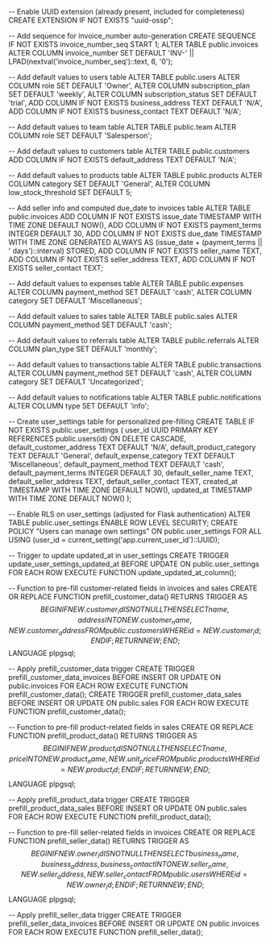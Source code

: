 -- Enable UUID extension (already present, included for completeness)
CREATE EXTENSION IF NOT EXISTS "uuid-ossp";

-- Add sequence for invoice_number auto-generation
CREATE SEQUENCE IF NOT EXISTS invoice_number_seq START 1;
ALTER TABLE public.invoices 
    ALTER COLUMN invoice_number SET DEFAULT 'INV-' || LPAD(nextval('invoice_number_seq')::text, 6, '0');

-- Add default values to users table
ALTER TABLE public.users 
    ALTER COLUMN role SET DEFAULT 'Owner',
    ALTER COLUMN subscription_plan SET DEFAULT 'weekly',
    ALTER COLUMN subscription_status SET DEFAULT 'trial',
    ADD COLUMN IF NOT EXISTS business_address TEXT DEFAULT 'N/A',
    ADD COLUMN IF NOT EXISTS business_contact TEXT DEFAULT 'N/A';

-- Add default values to team table
ALTER TABLE public.team 
    ALTER COLUMN role SET DEFAULT 'Salesperson';

-- Add default values to customers table
ALTER TABLE public.customers 
    ADD COLUMN IF NOT EXISTS default_address TEXT DEFAULT 'N/A';

-- Add default values to products table
ALTER TABLE public.products 
    ALTER COLUMN category SET DEFAULT 'General',
    ALTER COLUMN low_stock_threshold SET DEFAULT 5;

-- Add seller info and computed due_date to invoices table
ALTER TABLE public.invoices 
    ADD COLUMN IF NOT EXISTS issue_date TIMESTAMP WITH TIME ZONE DEFAULT NOW(),
    ADD COLUMN IF NOT EXISTS payment_terms INTEGER DEFAULT 30,
    ADD COLUMN IF NOT EXISTS due_date TIMESTAMP WITH TIME ZONE GENERATED ALWAYS AS (issue_date + (payment_terms || ' days')::interval) STORED,
    ADD COLUMN IF NOT EXISTS seller_name TEXT,
    ADD COLUMN IF NOT EXISTS seller_address TEXT,
    ADD COLUMN IF NOT EXISTS seller_contact TEXT;

-- Add default values to expenses table
ALTER TABLE public.expenses 
    ALTER COLUMN payment_method SET DEFAULT 'cash',
    ALTER COLUMN category SET DEFAULT 'Miscellaneous';

-- Add default values to sales table
ALTER TABLE public.sales 
    ALTER COLUMN payment_method SET DEFAULT 'cash';

-- Add default values to referrals table
ALTER TABLE public.referrals 
    ALTER COLUMN plan_type SET DEFAULT 'monthly';

-- Add default values to transactions table
ALTER TABLE public.transactions 
    ALTER COLUMN payment_method SET DEFAULT 'cash',
    ALTER COLUMN category SET DEFAULT 'Uncategorized';

-- Add default values to notifications table
ALTER TABLE public.notifications 
    ALTER COLUMN type SET DEFAULT 'info';

-- Create user_settings table for personalized pre-filling
CREATE TABLE IF NOT EXISTS public.user_settings (
    user_id UUID PRIMARY KEY REFERENCES public.users(id) ON DELETE CASCADE,
    default_customer_address TEXT DEFAULT 'N/A',
    default_product_category TEXT DEFAULT 'General',
    default_expense_category TEXT DEFAULT 'Miscellaneous',
    default_payment_method TEXT DEFAULT 'cash',
    default_payment_terms INTEGER DEFAULT 30,
    default_seller_name TEXT,
    default_seller_address TEXT,
    default_seller_contact TEXT,
    created_at TIMESTAMP WITH TIME ZONE DEFAULT NOW(),
    updated_at TIMESTAMP WITH TIME ZONE DEFAULT NOW()
);

-- Enable RLS on user_settings (adjusted for Flask authentication)
ALTER TABLE public.user_settings ENABLE ROW LEVEL SECURITY;
CREATE POLICY "Users can manage own settings" ON public.user_settings 
    FOR ALL USING (user_id = current_setting('app.current_user_id')::UUID);

-- Trigger to update updated_at in user_settings
CREATE TRIGGER update_user_settings_updated_at 
    BEFORE UPDATE ON public.user_settings 
    FOR EACH ROW EXECUTE FUNCTION update_updated_at_column();

-- Function to pre-fill customer-related fields in invoices and sales
CREATE OR REPLACE FUNCTION prefill_customer_data()
RETURNS TRIGGER AS $$
BEGIN
    IF NEW.customer_id IS NOT NULL THEN
        SELECT name, address INTO NEW.customer_name, NEW.customer_address 
        FROM public.customers 
        WHERE id = NEW.customer_id;
    END IF;
    RETURN NEW;
END;
$$ LANGUAGE plpgsql;

-- Apply prefill_customer_data trigger
CREATE TRIGGER prefill_customer_data_invoices 
    BEFORE INSERT OR UPDATE ON public.invoices 
    FOR EACH ROW EXECUTE FUNCTION prefill_customer_data();
CREATE TRIGGER prefill_customer_data_sales 
    BEFORE INSERT OR UPDATE ON public.sales 
    FOR EACH ROW EXECUTE FUNCTION prefill_customer_data();

-- Function to pre-fill product-related fields in sales
CREATE OR REPLACE FUNCTION prefill_product_data()
RETURNS TRIGGER AS $$
BEGIN
    IF NEW.product_id IS NOT NULL THEN
        SELECT name, price INTO NEW.product_name, NEW.unit_price 
        FROM public.products 
        WHERE id = NEW.product_id;
    END IF;
    RETURN NEW;
END;
$$ LANGUAGE plpgsql;

-- Apply prefill_product_data trigger
CREATE TRIGGER prefill_product_data_sales 
    BEFORE INSERT OR UPDATE ON public.sales 
    FOR EACH ROW EXECUTE FUNCTION prefill_product_data();

-- Function to pre-fill seller-related fields in invoices
CREATE OR REPLACE FUNCTION prefill_seller_data()
RETURNS TRIGGER AS $$
BEGIN
    IF NEW.owner_id IS NOT NULL THEN
        SELECT business_name, business_address, business_contact 
        INTO NEW.seller_name, NEW.seller_address, NEW.seller_contact 
        FROM public.users 
        WHERE id = NEW.owner_id;
    END IF;
    RETURN NEW;
END;
$$ LANGUAGE plpgsql;

-- Apply prefill_seller_data trigger
CREATE TRIGGER prefill_seller_data_invoices 
    BEFORE INSERT OR UPDATE ON public.invoices 
    FOR EACH ROW EXECUTE FUNCTION prefill_seller_data();